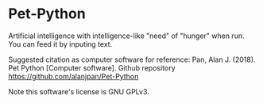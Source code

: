 # Pet-Python
Artificial intelligence with intelligence-like "need" of "hunger" when run. You can feed it by inputing text.

Suggested citation as computer software for reference:
Pan, Alan J. (2018). Pet Python [Computer software]. Github repository <https://github.com/alanjpan/Pet-Python>

Note this software's license is GNU GPLv3.
